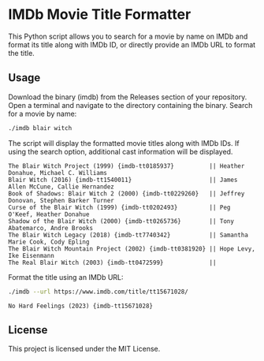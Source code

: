 # IMDb Movie Title Formatter
This Python script allows you to search for a movie by name on IMDb and format its title along with IMDb ID, or directly provide an IMDb URL to format the title.

## Usage
Download the binary (imdb) from the Releases section of your repository.
Open a terminal and navigate to the directory containing the binary.
Search for a movie by name:

```bash
./imdb blair witch
```

The script will display the formatted movie titles along with IMDb IDs. If using the search option, additional cast information will be displayed.


```
The Blair Witch Project (1999) {imdb-tt0185937}          || Heather Donahue, Michael C. Williams 
Blair Witch (2016) {imdb-tt1540011}                      || James Allen McCune, Callie Hernandez 
Book of Shadows: Blair Witch 2 (2000) {imdb-tt0229260}   || Jeffrey Donovan, Stephen Barker Turner 
Curse of the Blair Witch (1999) {imdb-tt0202493}         || Peg O'Keef, Heather Donahue 
Shadow of the Blair Witch (2000) {imdb-tt0265736}        || Tony Abatemarco, Andre Brooks 
The Blair Witch Legacy (2018) {imdb-tt7740342}           || Samantha Marie Cook, Cody Epling 
The Blair Witch Mountain Project (2002) {imdb-tt0381920} || Hope Levy, Ike Eisenmann 
The Real Blair Witch (2003) {imdb-tt0472599}             ||
```

Format the title using an IMDb URL:
```bash
./imdb --url https://www.imdb.com/title/tt15671028/
```

```
No Hard Feelings (2023) {imdb-tt15671028}
```


## License
This project is licensed under the MIT License.

